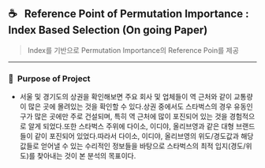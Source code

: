 ## ☕️&nbsp;&nbsp;&nbsp;Reference Point of Permutation Importance : Index Based Selection (On going Paper)
> Index를 기반으로 Permutation Importance의 Reference Poin를 제공
---

### 📌&nbsp;&nbsp;Purpose of Project
- 서울 및 경기도의 상권을 확인해보면 주요 회사 및 업체들이 역 근처와 같이 교통량이 많은 곳에 몰려있는 것을 확인할 수 있다.상권 중에서도 스타벅스의 경우 유동인구가 많은 곳에만 주로 건설되며, 특히 역 근처에 많이 포진되어 있는 것을 경험적으로 알게 되었다.또한 스타벅스 주위에 다이소, 이디야, 올리브영과 같은 대형 브랜드들이 같이 포진되어 있었다.따라서 다이소, 이디야, 올리브영의 위도/경도값과 해당 값들로 얻어낼 수 있는 수리적인 정보들을 바탕으로 스타벅스의 최적 입지(경도/위도)를 찾아내는 것이 본 분석의 목표이다.
